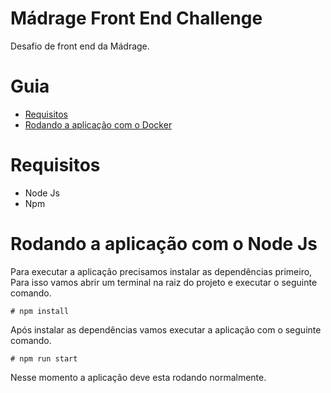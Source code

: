 # Mádrage Front End Challenge #

Desafio de front end da Mádrage.

# Guia
- [Requisitos](#requisitos)
- [Rodando a aplicação com o Docker](#rodando-a-aplicação-com-o-docker)

# Requisitos

- Node Js
- Npm

# Rodando a aplicação com o Node Js

Para executar a aplicação precisamos instalar as dependências primeiro, Para isso vamos abrir um terminal na raiz do projeto e executar o seguinte comando.

``# npm install``

Após instalar as dependências vamos executar a aplicação com o seguinte comando.

``# npm run start``

Nesse momento a aplicação deve esta rodando normalmente.